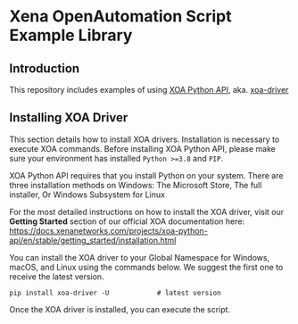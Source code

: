 # Xena OpenAutomation Script Example Library

## Introduction

This repository includes examples of using [XOA Python API](https://docs.xenanetworks.com/projects/xoa-python-api), aka. [xoa-driver](https://pypi.org/project/xoa-driver/)

## Installing XOA Driver

This section details how to install XOA drivers. Installation is necessary to execute XOA commands.
Before installing XOA Python API, please make sure your environment has installed `Python >=3.8` and `PIP`.

XOA Python API requires that you install Python on your system. There are three installation methods on Windows: The Microsoft Store, The full installer, Or Windows Subsystem for Linux

For the most detailed instructions on how to install the XOA driver, visit our **Getting Started** section of our official XOA documentation here: https://docs.xenanetworks.com/projects/xoa-python-api/en/stable/getting_started/installation.html

You can install the XOA driver to your Global Namespace for Windows, macOS, and Linux using the commands below. We suggest the first one to receive the latest version. 
```
pip install xoa-driver -U            # latest version
```

Once the XOA driver is installed, you can execute the script.
